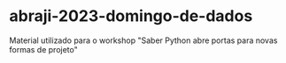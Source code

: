 # abraji-2023-domingo-de-dados
Material utilizado para o workshop "Saber Python abre portas para novas formas de projeto"
